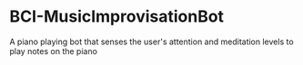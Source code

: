 # BCI-MusicImprovisationBot
A piano playing bot that senses the user's attention and meditation levels to play notes on the piano
